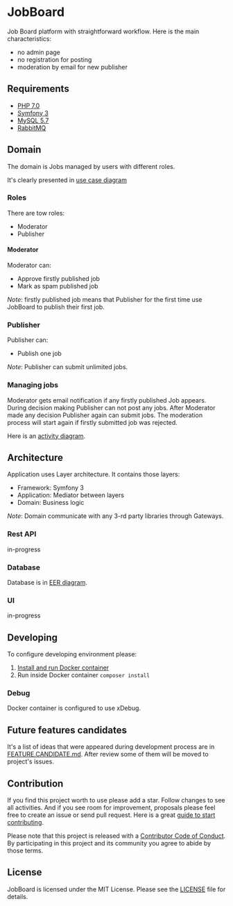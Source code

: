 JobBoard
========

Job Board platform with straightforward workflow.
Here is the main characteristics:

* no admin page
* no registration for posting
* moderation by email for new publisher

Requirements
------------
* [PHP 7.0](http://php.net/manual/en/migration70.new-features.php)
* [Symfony 3](http://symfony.com/)
* [MySQL 5.7](https://www.mysql.com/)
* [RabbitMQ](https://www.rabbitmq.com/)

Domain
------
The domain is Jobs managed by users with different roles.

It's clearly presented in [use case diagram](doc/uml/use-case.diagram.png)

### Roles
There are tow roles:

* Moderator
* Publisher

#### Moderator
Moderator can:

* Approve firstly published job
* Mark as spam published job

_Note_: firstly published job means that Publisher for the first time use JobBoard to publish their first job.

### Publisher
Publisher can:

* Publish one job

_Note_: Publisher can submit unlimited jobs.

### Managing jobs
Moderator gets email notification if any firstly published Job appears. 
During decision making Publisher can not post any jobs. After Moderator made any decision Publisher again can submit jobs.
The moderation process will start again if firstly submitted job was rejected.

Here is an [activity diagram](doc/uml/activity.diagram.png).

Architecture
------------
Application uses Layer architecture.
It contains those layers:

* Framework: Symfony 3
* Application: Mediator between layers
* Domain: Business logic
 
_Note_: Domain communicate with any 3-rd party libraries through Gateways.

### Rest API
in-progress

### Database
Database is in [EER diagram](doc/db/job_board.png).

### UI
in-progress

Developing
----------
To configure developing environment please:

1. [Install and run Docker container](dev/docker/README.md)
2. Run inside Docker container `composer install` 

### Debug
Docker container is configured to use xDebug.

Future features candidates
--------------------------
It's a list of ideas that were appeared during development process are in [FEATURE.CANDIDATE.md](FEATURE.CANDIDATE.md). 
After review some of them will be moved to project's issues.

Contribution
------------
If you find this project worth to use please add a star. Follow changes to see all activities.
And if you see room for improvement, proposals please feel free to create an issue or send pull request.
Here is a great [guide to start contributing](https://guides.github.com/activities/contributing-to-open-source/).

Please note that this project is released with a [Contributor Code of Conduct](http://contributor-covenant.org/version/1/4/).
By participating in this project and its community you agree to abide by those terms.

License
-------
JobBoard is licensed under the MIT License. Please see the [LICENSE](LICENSE.txt) file for details.
